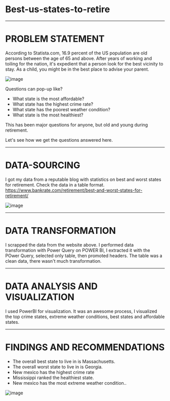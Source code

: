 # Best-us-states-to-retire

------------------------------------------------

# PROBLEM STATEMENT

According to Statista.com, 16.9 percent of the US population are old persons between the age of 65 and above. After years of working and toiling for the nation, it's expedient that a person look for the best vicinity to stay. As a child, you might be in the best place to advise your parent. 


![image](https://user-images.githubusercontent.com/59745353/175834430-7604ff78-b362-4962-877d-13a5ee97225b.png)

Questions can pop-up like?

* What state is the most affordable?
* What state has the highest crime rate?
* What state has the poorest weather condition?
* What state is the most healthiest?

This has been major questions for anyone, but old and young during retirement.

Let's see how we get the questions answered here.

------------------------------------------------------

# DATA-SOURCING

I got my data from a reputable blog with statistics on best and worst states for retirement. Check the data in a table format. https://www.bankrate.com/retirement/best-and-worst-states-for-retirement/

![image](https://user-images.githubusercontent.com/59745353/175834736-23572fc6-4507-4629-853a-eb31e31c3b7a.png)


--------------------------------------------

# DATA TRANSFORMATION

I scrapped the data from the website above. I performed data transformation with Power Query on POWER BI, I extracted it with the POwer Query, selected only table, then promoted headers. The table was a clean data, there wasn't much transformation.

-----------------------------------------------------

# DATA ANALYSIS AND VISUALIZATION

I used PowerBI for  visualization. It was an awesome process, I visualized the top crime states, extreme weather conditions, best states and affordable states.

-----------------------------------------

# FINDINGS AND RECOMMENDATIONS

* The overall best state to live in is Massachusetts.
* The overall worst state to live in is Georgia.
* New mexico has the highest crime rate
* Mississippi ranked the healthiest state.
* New mexico has the most extreme weather condition..


![image](https://user-images.githubusercontent.com/59745353/175834059-ed6b8616-bd5f-48ab-92bf-f04a478ef885.png)

